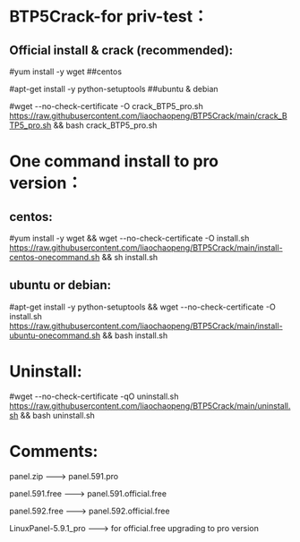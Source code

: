 BTP5Crack-for priv-test：
==========================
Official install & crack (recommended):  
---------------------------------------
#yum install -y wget ##centos

#apt-get install -y python-setuptools ##ubuntu & debian

#wget --no-check-certificate -O crack_BTP5_pro.sh https://raw.githubusercontent.com/liaochaopeng/BTP5Crack/main/crack_BTP5_pro.sh && bash crack_BTP5_pro.sh



One command install to pro version：
===================================
centos: 
---------
#yum install -y wget && wget --no-check-certificate -O install.sh https://raw.githubusercontent.com/liaochaopeng/BTP5Crack/main/install-centos-onecommand.sh && sh install.sh

ubuntu or debian: 
-----------------
#apt-get install -y python-setuptools && wget --no-check-certificate -O install.sh https://raw.githubusercontent.com/liaochaopeng/BTP5Crack/main/install-ubuntu-onecommand.sh && bash install.sh






Uninstall:
===================
#wget --no-check-certificate -qO uninstall.sh  https://raw.githubusercontent.com/liaochaopeng/BTP5Crack/main/uninstall.sh && bash uninstall.sh

Comments:
================
panel.zip ---> panel.591.pro

panel.591.free ---> panel.591.official.free

panel.592.free ---> panel.592.official.free

LinuxPanel-5.9.1_pro ---> for official.free upgrading to pro version
